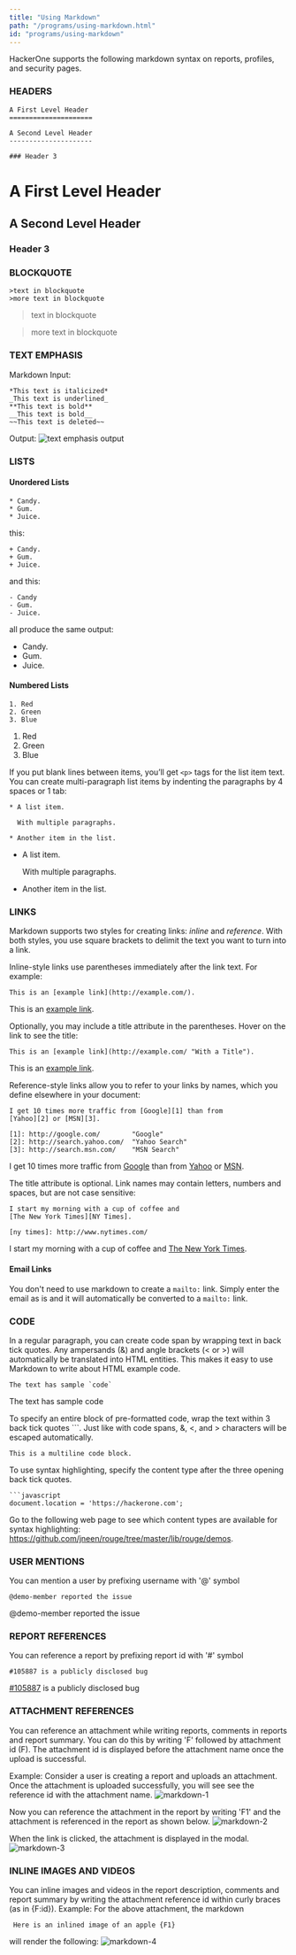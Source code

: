 ```yaml
---
title: "Using Markdown"
path: "/programs/using-markdown.html"
id: "programs/using-markdown"
---
```


HackerOne supports the following markdown syntax on reports, profiles, and security pages.

### HEADERS
```
A First Level Header
=====================

A Second Level Header
---------------------

### Header 3
```
A First Level Header
=====================

A Second Level Header
---------------------

### Header 3

### BLOCKQUOTE
```
>text in blockquote
>more text in blockquote
```
>text in blockquote

>more text in blockquote

### TEXT EMPHASIS
Markdown Input:
```
*This text is italicized*
_This text is underlined_
**This text is bold**
__This text is bold__
~~This text is deleted~~
```
Output:
![text emphasis output](./images/markdown-5.png)

### LISTS
#### Unordered Lists
```
* Candy.
* Gum.
* Juice.
```
this:
```
+ Candy.
+ Gum.
+ Juice.
```
and this:
```
- Candy
- Gum.
- Juice.
```
all produce the same output:
* Candy.
* Gum.
* Juice.

#### Numbered Lists
```
1. Red
2. Green
3. Blue
```
1. Red
2. Green
3. Blue

If you put blank lines between items, you’ll get `<p>` tags for the list item text. You can create multi-paragraph list items by indenting the paragraphs by 4 spaces or 1 tab:
```
* A list item.

  With multiple paragraphs.

* Another item in the list.
```
* A list item.

  With multiple paragraphs.

* Another item in the list.

### LINKS
Markdown supports two styles for creating links: *inline* and *reference*. With both styles, you use square brackets to delimit the text you want to turn into a link.

Inline-style links use parentheses immediately after the link text. For example:
```
This is an [example link](http://example.com/).
```
This is an [example link](http://example.com/).

Optionally, you may include a title attribute in the parentheses. Hover on the link to see the title:
```
This is an [example link](http://example.com/ "With a Title").
```
This is an [example link](http://example.com/ "With a Title").

Reference-style links allow you to refer to your links by names, which you define elsewhere in your document:
```
I get 10 times more traffic from [Google][1] than from
[Yahoo][2] or [MSN][3].

[1]: http://google.com/        "Google"
[2]: http://search.yahoo.com/  "Yahoo Search"
[3]: http://search.msn.com/    "MSN Search"
```
I get 10 times more traffic from [Google](http://google.com/) than from [Yahoo](http://search.yahoo.com/) or [MSN](http://search.msn.com/).

The title attribute is optional. Link names may contain letters, numbers and spaces, but are not case sensitive:
```
I start my morning with a cup of coffee and
[The New York Times][NY Times].

[ny times]: http://www.nytimes.com/
```
I start my morning with a cup of coffee and [The New York Times](http://www.nytimes.com/).

#### Email Links
You don't need to use markdown to create a `mailto:` link. Simply enter the email as is and it will automatically be converted to a `mailto:` link. 

### CODE
In a regular paragraph, you can create code span by wrapping text in back tick quotes. Any ampersands (&) and angle brackets (< or >) will automatically be translated into HTML entities. This makes it easy to use Markdown to write about HTML example code.
```
The text has sample `code`
```
The text has sample code

To specify an entire block of pre-formatted code, wrap the text within 3 back tick quotes \`\`\`. Just like with code spans, &, <, and > characters will be escaped automatically.
```
This is a multiline code block.
```

To use syntax highlighting, specify the content type after the three opening back tick quotes.

```
```javascript
document.location = 'https://hackerone.com';
```

Go to the following web page to see which content types are available for syntax highlighting: https://github.com/jneen/rouge/tree/master/lib/rouge/demos.

### USER MENTIONS
You can mention a user by prefixing username with '@' symbol
```
@demo-member reported the issue
```
@demo-member reported the issue

### REPORT REFERENCES
You can reference a report by prefixing report id with '#' symbol
```
#105887 is a publicly disclosed bug
```
[#105887](https://hackerone.com/reports/105887) is a publicly disclosed bug

### ATTACHMENT REFERENCES
You can reference an attachment while writing reports, comments in reports and report summary. You can do this by writing 'F' followed by attachment id (F). The attachment id is displayed before the attachment name once the upload is successful.

Example: Consider a user is creating a report and uploads an attachment. Once the attachment is uploaded successfully, you will see see the reference id with the attachment name.
![markdown-1](./images/markdown-1.png)

Now you can reference the attachment in the report by writing 'F1' and the attachment is referenced in the report as shown below.
![markdown-2](./images/markdown-2.png)

When the link is clicked, the attachment is displayed in the modal.
![markdown-3](./images/markdown-3.png)

### INLINE IMAGES AND VIDEOS
You can inline images and videos in the report description, comments and report summary by writing the attachment reference id within curly braces (as in {F:id}). Example: For the above attachment, the markdown
```
 Here is an inlined image of an apple {F1}
```
will render the following:
![markdown-4](./images/markdown-4.png)
